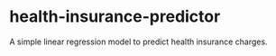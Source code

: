 # health-insurance-predictor
 A simple linear regression model to predict health insurance charges.
